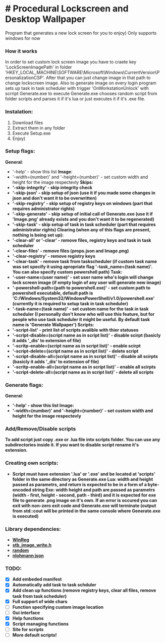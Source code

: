 # # Procedural Lockscreen and Desktop Wallpaper
 Program that generates a new lock screen for you to enjoy)
 Only supports windows for now

 ### How it works
 In order to set custom lock screen image you have to craete key 'LockScreenImagePath' in folder 'HKEY_LOCAL_MACHINE\SOFTWARE\Microsoft\Windows\CurrentVersion\PersonalizationCSP'. After that you can just change image in that path to change lockscreen image.
 Also to generate image on every login program sets up task in task scheduler with trigger 'OnWorkstationUnlock' with scrript Generate.exe to execute
 Generate.exe chooses random script from folder scripts and parses it if it's lua or just executes it if it's .exe file.
 

 ### Instalation:
 1. Download files
 2. Extract them in any folder
 3. Execute Setup.exe
 4. Enjoy)


 ### Setup flags:
 <b>General</b>:
 - '-help' - show this list
 <b>Image</b>:
 - '-width=(number)' and '-height=(number)' - set custom width and height for the image respectevly
 <b>Skips:
 - '-skip-integrity' - skip integrity check
 - '-skip-json' - skip setup of json (use it if you made some changes in json and don't want it to be overwritten)
 - '-skip-registry' - skip setup of registry keys on windows (part that requires administrator rights)
 - '-skip-generate' - skip setup of initial call of Generate.exe (use it if 'Image.png' already exists and you don't want it to be regenerated)
 - '-skip-task' - skip setup of task in task scheduler (part that requires administrator rights)
 <b>Clearing</b> (when any of this flags are present, nothing is being set up):
 - '-clear-all' or '-clear' - remove files, registry keys and task in task scheduler
 - '-clear-files' - remove files (props.json and Image.png)
 - '-clear-registry' - remove registry keys
 - '-clear-task' - remove task from taskscheduler (if custom task name was set specify it using apropriate flag '-task_name=(task name)'. You can also specify custom powershell path)
 <b>Task</b>:
 - '-user-name=(user name)' - set user name who's login will change lock screen image (if empty login of any user will generate new image)
 - '-powershell-path=(path to powershell.exe)' - set custom path to powershell executable, default path is 'C:/Windows/System32/WindowsPowerShell/v1.0/powershell.exe' (currently it is required to setup task in task scheduler)
 - '-task-name=(task name)' - set custom name for the task in task scheduler (I personally don't know who will use this feature, but for people who use task scheduler it might be useful. By default task name is 'Generate Wallpaper')
 <b>Scripts</b>:
 - '-script-list' - print list of scripts avalible with thier statuses
 - '-script-disable=(script name as in script list)' - disable scirpt (basicly it adds '_dis' to extension of file)
 - '-scritp-enable=(script name as in script list)' - enable scirpt
 - '-script-delete=(script name as in script list)' - delete script
 - '-script-disable-all=(script name as in script list)' - disable all scirpts (basicly it adds '_dis' to extension of file)
 - '-scritp-enable-all=(script name as in script list)' - enable all scirpts
 - '-script-delete-all=(script name as in script list)' - delete all scripts

 ### Generate flags:
 <b>General</b>:
 - '-help' - show this list
 <b>Image</b>:
 - '-width=(number)' and '-height=(number)' - set custom width and height for the image respectevly


 ### Add/Remove/Disable scripts
 To add script just copy .exe or .lua file into scripts folder. You can use any subdirectories inside it.
 If you want to disable script rename it's extension.


 ### Creating own scripts:
 - Script must have extension '.lua' or '.exe' and be located at 'scripts' folder in the same directory as Generate.exe
 Lua:
 width and height passed as parametrs, and return is expected to be in a form of a byte-encoded string
 Exe:
 width height and path are passed as parametrs (width - first, height - second, path - third) and it is expected for exe file to generate .png image on it's own.
 If an error is occured you can exit with non-zero exit code and Generate.exe will terminate (output from std::cout will be printed in the same console where Generate.exe is executed)
 

 ### Library dependencies:
 - [WinReg](https://github.com/GiovanniDicanio/WinReg)
 - [stb_image_write.h](https://github.com/nothings/stb/blob/master/stb_image_write.h)
 - [random](https://github.com/ilqvya/random)
 - [nlohmann json](https://github.com/nlohmann/json)

 ### TODO:
 - [x] Add embeded manifest
 - [x] Automatically add task to task schduler
 - [x] Add clean up functions (remove registry keys, clear all files, remove task from task scheduler)
 - [x] Full support of wide chars
 - [ ] Function specifying custom image location
 - [ ] Gui interface
 - [x] Help functions
 - [x] Script managing functions
 - [ ] <b>Site for scripts</b>
 - [ ] More default scripts!
